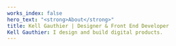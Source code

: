```yaml
---
works_index: false
hero_text: "<strong>About</strong>"
title: Kell Gauthier | Designer & Front End Developer
Kell Gauthier: I design and build digital products.
---
```


